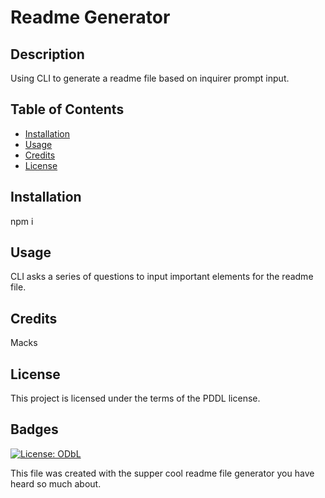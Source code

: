 # Readme Generator
## Description
  Using CLI to generate a readme file  based on inquirer prompt input. 
  
  ## Table of Contents 
  
  * [Installation](#installation)
  * [Usage](#usage)
  * [Credits](#credits)
  * [License](#license)
  
  ## Installation
  npm i
  
  
  ## Usage
  CLI asks a series of questions to input important elements for the readme file. 
  
  
  ## Credits
  Macks 
  
  
  ## License
  This project is licensed under the terms of the PDDL license. 
  
  
  ## Badges
  
  [![License: ODbL](https://img.shields.io/badge/License-PDDL-brightgreen.svg)](https://opendatacommons.org/licenses/pddl/)
  
  This file was created with the supper cool readme file generator you have heard so much about. 
  